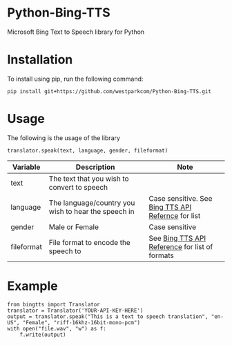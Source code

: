 # Python-Bing-TTS
Microsoft Bing Text to Speech library for Python

# Installation
To install using pip, run the following command:

    pip install git+https://github.com/westparkcom/Python-Bing-TTS.git

# Usage
The following is the usage of the library

    translator.speak(text, language, gender, fileformat)

Variable | Description | Note
--- | --- | ---
text | The text that you wish to convert to speech | 
language | The language/country you wish to hear the speech in | Case sensitive. See [Bing TTS API Refernce](https://www.microsoft.com/cognitive-services/en-us/speech-api/documentation/api-reference-rest/bingvoiceoutput#4-supported-locales-and-voice-fonts) for list
gender | Male or Female | Case sensitive
fileformat | File format to encode the speech to | See [Bing TTS API Reference](https://www.microsoft.com/cognitive-services/en-us/speech-api/documentation/api-reference-rest/bingvoiceoutput#http-headers) for list of formats

# Example
    from bingtts import Translator
    translator = Translator('YOUR-API-KEY-HERE')
    output = translator.speak("This is a text to speech translation", "en-US", "Female", "riff-16khz-16bit-mono-pcm")
    with open("file.wav", "w") as f:
        f.write(output)
